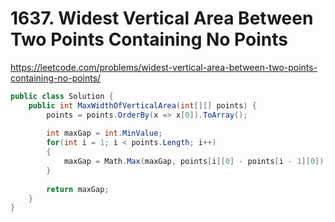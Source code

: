 # 1637. Widest Vertical Area Between Two Points Containing No Points

https://leetcode.com/problems/widest-vertical-area-between-two-points-containing-no-points/

```c#
public class Solution {
    public int MaxWidthOfVerticalArea(int[][] points) {
        points = points.OrderBy(x => x[0]).ToArray();
        
        int maxGap = int.MinValue;
        for(int i = 1; i < points.Length; i++)
        {
            maxGap = Math.Max(maxGap, points[i][0] - points[i - 1][0]);
        }
        
        return maxGap;
    }
}
```